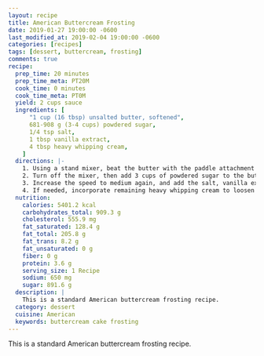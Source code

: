 ```yaml
---
layout: recipe
title: American Buttercream Frosting
date: 2019-01-27 19:00:00 -0600
last_modified_at: 2019-02-04 19:00:00 -0600
categories: [recipes]
tags: [dessert, buttercream, frosting]
comments: true
recipe:
  prep_time: 20 minutes
  prep_time_meta: PT20M
  cook_time: 0 minutes
  cook_time_meta: PT0M
  yield: 2 cups sauce
  ingredients: [
      "1 cup (16 tbsp) unsalted butter, softened",
      681-908 g (3-4 cups) powdered sugar,
      1/4 tsp salt,
      1 tbsp vanilla extract,
      4 tbsp heavy whipping cream,
    ]
  directions: |-
    1. Using a stand mixer, beat the butter with the paddle attachment on medium speed for about 5 minutes.
    2. Turn off the mixer, then add 3 cups of powdered sugar to the butter. Then turn the mixer on a low speed until minimally incorporated.
    3. Increase the speed to medium again, and add the salt, vanilla extract, and 2 tablespoons of the heavy whipping cream. Beat for about 3 minutes until it is fluffy and incorporated.
    4. If needed, incorporate remaining heavy whipping cream to loosen up the frosting if it is too thick.
  nutrition:
    calories: 5401.2 kcal
    carbohydrates_total: 909.3 g
    cholesterol: 555.9 mg
    fat_saturated: 128.4 g
    fat_total: 205.8 g
    fat_trans: 8.2 g
    fat_unsaturated: 0 g
    fiber: 0 g
    protein: 3.6 g
    serving_size: 1 Recipe
    sodium: 650 mg
    sugar: 891.6 g
  description: |
    This is a standard American buttercream frosting recipe.
  category: dessert
  cuisine: American
  keywords: buttercream cake frosting
---
```

This is a standard American buttercream frosting recipe.
